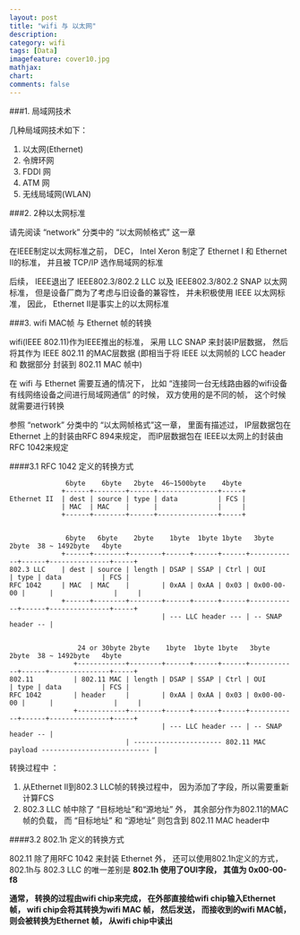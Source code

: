 ```yaml
---
layout: post
title: "wifi 与 以太网"
description:
category: wifi
tags: [Data]
imagefeature: cover10.jpg
mathjax: 
chart:
comments: false
---
```


###1. 局域网技术

几种局域网技术如下：

1. 以太网(Ethernet)
2. 令牌环网
3. FDDI 网
4. ATM 网
5. 无线局域网(WLAN)

###2. 2种以太网标准

请先阅读 “network” 分类中的 “以太网帧格式” 这一章

在IEEE制定以太网标准之前， DEC， Intel Xeron 制定了 Ethernet I 和 Ethernet II的标准， 并且被 TCP/IP 选作局域网的标准

后续， IEEE退出了 IEEE802.3/802.2 LLC 以及 IEEE802.3/802.2 SNAP 以太网标准， 但是设备厂商为了考虑与旧设备的兼容性， 并未积极使用 IEEE 以太网标准， 因此， Ethernet II是事实上的以太网标准

###3. wifi MAC帧 与 Ethernet 帧的转换

wifi(IEEE 802.11)作为IEEE推出的标准， 采用 LLC SNAP 来封装IP层数据， 然后将其作为 IEEE 802.11 的MAC层数据 (即相当于将 IEEE 以太网帧的 LCC header 和 数据部分 封装到 802.11 MAC 帧中)

在 wifi 与 Ethernet 需要互通的情况下， 比如 “连接同一台无线路由器的wifi设备有线网络设备之间进行局域网通信” 的时候， 双方使用的是不同的帧， 这个时候就需要进行转换

参照 “network” 分类中的 “以太网帧格式”这一章， 里面有描述过， IP层数据包在Ethernet 上的封装由RFC 894来规定， 而IP层数据包在 IEEE以太网上的封装由 RFC 1042来规定

####3.1 RFC 1042 定义的转换方式

	              6byte    6byte   2byte  46~1500byte    4byte
	             +------+--------+------+---------------+-----+
	Ethernet II  | dest | source | type | data          | FCS |	
	             | MAC  | MAC    |      |               |     |
	             +------+--------+------+---------------+-----+


	              6byte   6byte    2byte    1byte  1byte 1byte   3byte        2byte  38 ~ 1492byte   4byte
	             +------+--------+--------+------+------+------+------------+------+---------------+-----+
	802.3 LLC    | dest | source | length | DSAP | SSAP | Ctrl | OUI        | type | data          | FCS |	 
	RFC 1042     | MAC  | MAC    |        | 0xAA | 0xAA | 0x03 | 0x00-00-00 |      |               |     |   
	             +------+--------+--------+------+------+------+------------+------+---------------+-----+
	                                      | --- LLC header --- | -- SNAP header -- |


	                 24 or 30byte 2byte    1byte  1byte 1byte   3byte        2byte  38 ~ 1492byte   4byte
	                +------------+--------+------+------+------+------------+------+---------------+-----+	
	802.11          | 802.11 MAC | length | DSAP | SSAP | Ctrl | OUI        | type | data          | FCS |
	RFC 1042        | header     |        | 0xAA | 0xAA | 0x03 | 0x00-00-00 |      |               |     |
	                +------------+--------+------+------+------+------------+------+---------------+-----+
	                                      | --- LLC header --- | -- SNAP header -- |
	                             | ---------------------- 802.11 MAC payload --------------------------- |

转换过程中 ：

1. 从Ethernet II到802.3 LLC帧的转换过程中， 因为添加了字段，所以需要重新计算FCS
2. 802.3 LLC 帧中除了 “目标地址”和“源地址” 外， 其余部分作为802.11的MAC帧的负载， 而 “目标地址” 和 “源地址” 则包含到 802.11 MAC header中

####3.2 802.1h 定义的转换方式

802.11 除了用RFC 1042 来封装 Ethernet 外， 还可以使用802.1h定义的方式， 802.1h与 802.3 LLC 的唯一差别是 **802.1h 使用了OUI字段， 其值为 0x00-00-f8**


**通常， 转换的过程由wifi chip来完成， 在外部直接给wifi chip输入Ethernet 帧， wifi chip会将其转换为wifi MAC 帧， 然后发送， 而接收到的wifi MAC帧，则会被转换为Ethernet 帧， 从wifi chip中读出**